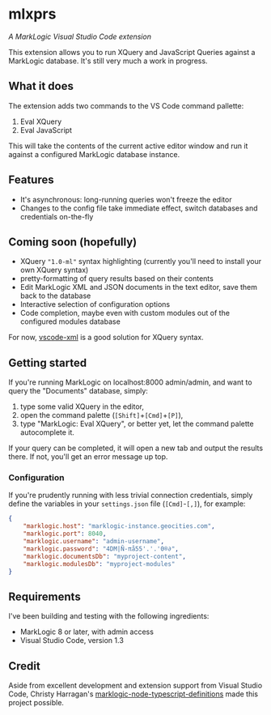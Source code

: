 # mlxprs

*A MarkLogic Visual Studio Code extension*

This extension allows you to run XQuery and JavaScript Queries against a MarkLogic database.
It's still very much a work in progress.

## What it does

The extension adds two commands to the VS Code command pallette:

1. Eval XQuery
2. Eval JavaScript

This will take the contents of the current active editor window and run it against a configured MarkLogic database instance.

## Features

- It's asynchronous: long-running queries won't freeze the editor
- Changes to the config file take immediate effect, switch databases and credentials on-the-fly

## Coming soon (hopefully)

- XQuery `"1.0-ml"` syntax highlighting (currently you'll need to install your own XQuery syntax)
- pretty-formatting of query results based on their contents
- Edit MarkLogic XML and JSON documents in the text editor, save them back to the database
- Interactive selection of configuration options
- Code completion, maybe even with custom modules out of the configured modules database

For now, [vscode-xml](https://github.com/TrueCommerce/vscode-xml) is a good solution for XQuery syntax.

## Getting started

If you're running MarkLogic on localhost:8000 admin/admin, and want to query the "Documents" database,
simply:

1. type some valid XQuery in the editor,
2. open the command palette (`[Shift]`+`[Cmd]`+`[P]`),
3. type "MarkLogic: Eval XQuery", or better yet, let the command palette autocomplete it.

If your query can be completed, it will open a new tab and output the results there.
If not, you'll get an error message up top.

### Configuration

If you're prudently running with less trivial connection credentials,
simply define the variables in your `settings.json` file (`[Cmd]`-`[,]`),
for example:

```json
{
    "marklogic.host": "marklogic-instance.geocities.com",
    "marklogic.port": 8040,
    "marklogic.username": "admin-username",
    "marklogic.password": "4DM|Ñ-πå55'.'.'0®∂",
    "marklogic.documentsDb": "myproject-content",
    "marklogic.modulesDb": "myproject-modules"
}
```

## Requirements

I've been building and testing with the following ingredients:

- MarkLogic 8 or later, with admin access
- Visual Studio Code, version 1.3

## Credit

Aside from excellent development and extension support from Visual Studio Code,
Christy Harragan's [marklogic-node-typescript-definitions](https://github.com/christyharagan/marklogic-node-typescript-definitions)
made this project possible.
